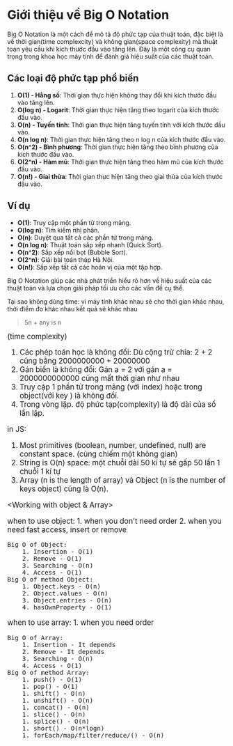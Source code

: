 # Giới thiệu về Big O Notation

Big O Notation là một cách để mô tả độ phức tạp của thuật toán, đặc biệt là về thời gian(time complexcity) và không gian(space complexity) mà thuật toán yêu cầu khi kích thước đầu vào tăng lên. Đây là một công cụ quan trọng trong khoa học máy tính để đánh giá hiệu suất của các thuật toán.

## Các loại độ phức tạp phổ biến

1. **O(1) - Hằng số**: Thời gian thực hiện không thay đổi khi kích thước đầu vào tăng lên.
2. **O(log n) - Logarit**: Thời gian thực hiện tăng theo logarit của kích thước đầu vào.
3. **O(n) - Tuyến tính**: Thời gian thực hiện tăng tuyến tính với kích thước đầu vào.
4. **O(n log n)**: Thời gian thực hiện tăng theo n log n của kích thước đầu vào.
5. **O(n^2) - Bình phương**: Thời gian thực hiện tăng theo bình phương của kích thước đầu vào.
6. **O(2^n) - Hàm mũ**: Thời gian thực hiện tăng theo hàm mũ của kích thước đầu vào.
7. **O(n!) - Giai thừa**: Thời gian thực hiện tăng theo giai thừa của kích thước đầu vào.

## Ví dụ

- **O(1)**: Truy cập một phần tử trong mảng.
- **O(log n)**: Tìm kiếm nhị phân.
- **O(n)**: Duyệt qua tất cả các phần tử trong mảng.
- **O(n log n)**: Thuật toán sắp xếp nhanh (Quick Sort).
- **O(n^2)**: Sắp xếp nổi bọt (Bubble Sort).
- **O(2^n)**: Giải bài toán tháp Hà Nội.
- **O(n!)**: Sắp xếp tất cả các hoán vị của một tập hợp.

Big O Notation giúp các nhà phát triển hiểu rõ hơn về hiệu suất của các thuật toán và lựa chọn giải pháp tối ưu cho các vấn đề cụ thể.

Tại sao không dùng time: vì máy tính khác nhau sẽ cho thời gian khác nhau, thời điểm đo khác nhau kết quả sẽ khác nhau

<counting operation>

> 5n + any is n

<Big o shorthane importan> (time complexity)

1. Các phép toán học là không đổi: Dù cộng trừ chia: 2 + 2 cũng bằng 2000000000 + 20000000
2. Gán biến là không đổi: Gán a = 2 với gán a = 2000000000000 cũng mất thời gian như nhau
3. Truy cập 1 phần tử trong mảng (với index) hoặc trong object(với key ) là không đổi.
4. Trong vòng lặp. độ phức tạp(complexity) là độ dài của số lần lặp.

<Space complexity> in JS:

1. Most primitives (boolean, number, undefined, null) are constant space. (cùng chiếm một không gian)
2. String is O(n) space: một chuỗi dài 50 kí tự sẽ gấp 50 lần 1 chuỗi 1 kí tự
3. Array (n is the length of array) và Object (n is the number of keys object) cũng là O(n).

<Working with object & Array>

<OBJECT>
    when to use object: 
        1. when you don't need order
        2. when you need fast access, insert or remove

    Big O of Object:
        1. Insertion - O(1)
        2. Remove - O(1)
        3. Searching - O(n)
        4. Access - O(1)
    Big O of method Object:
        1. Object.keys - O(n)
        2. Object.values - O(n)
        3. Object.entries - O(n)
        4. hasOwnProperty - O(1)

<ARRAY>
    when to use array: 
       1. when you need order

    Big O of Array:
        1. Insertion - It depends
        2. Remove - It depends
        3. Searching - O(n)
        4. Access - O(1)
    Big O of method Array:
        1. push() - O(1)
        1. pop() - O(1)
        1. shift() - O(n)
        1. unshift() - O(n)
        1. concat() - O(n)
        1. slice() - O(n)
        1. splice() - O(n)
        1. short() - O(n*logn)
        1. forEach/map/filter/reduce/() - O(n)
